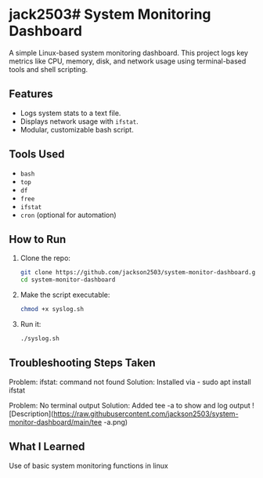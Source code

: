 # jack2503# System Monitoring Dashboard

A simple Linux-based system monitoring dashboard. This project logs key metrics like CPU, memory, disk, and network usage using terminal-based tools and shell scripting.

## Features
- Logs system stats to a text file.
- Displays network usage with `ifstat`.
- Modular, customizable bash script.

## Tools Used
- `bash`
- `top`
- `df`
- `free`
- `ifstat`
- `cron` (optional for automation)

## How to Run
1. Clone the repo:
   ```bash
   git clone https://github.com/jackson2503/system-monitor-dashboard.git
   cd system-monitor-dashboard
2. Make the script executable:
   ```bash
   chmod +x syslog.sh
3. Run it:
   ```bash
   ./syslog.sh
   
## Troubleshooting Steps Taken
Problem: ifstat: command not found
Solution: Installed via - sudo apt install ifstat

Problem: No terminal output
Solution: Added tee -a to show and log output
![Description](https://raw.githubusercontent.com/jackson2503/system-monitor-dashboard/main/tee -a.png)

## What I Learned
Use of basic system monitoring functions in linux
